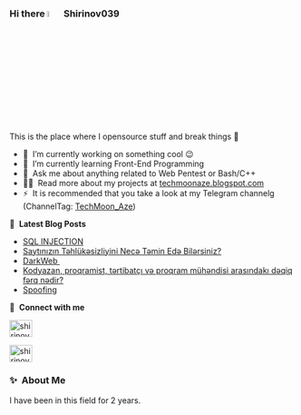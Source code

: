 ### Hi there <img src="https://media.giphy.com/media/hvRJCLFzcasrR4ia7z/giphy.gif" width="5%"></a> Shirinov039
This is the place where I opensource stuff and break things :rofl:

- 🔭 &nbsp;I’m currently working on something cool :wink:
- 🌱 &nbsp;I’m currently learning Front-End Programming
- 💬 &nbsp;Ask me about anything related to Web Pentest or Bash/C++
- 👨‍💻 &nbsp;Read more about my projects at [techmoonaze.blogspot.com](https://techmoonaze.blogspot.com)
- ⚡ &nbsp;It is recommended that you take a look at my Telegram channelg (ChannelTag: [TechMoon_Aze](https://t.me/TechMoon_Aze))

📕 &nbsp;**Latest Blog Posts**
<!-- BLOG-POST-LIST:START -->
- [SQL INJECTION](https://teletype.in/@shirinov039/Sqlinjection)
- [Saytınızın Təhlükəsizliyini Necə Təmin Edə Bilərsiniz?](https://teletype.in/@shirinov039/saytiqorumaq)
- [DarkWeb ](https://teletype.in/@shirinov039/darkweb)
- [Kodyazan, proqramist, tərtibatçı və proqram mühəndisi arasındakı dəqiq fərq nədir?](https://teletype.in/@shirinov039/coder-proqramist-ferq)
- [Spoofing](https://teletype.in/@shirinov039/spoofing)
<!-- BLOG-POST-LIST:END -->

🔗 &nbsp;**Connect with me**
<p align="left">

<a href="https://linkedin.com/in/shirinov039" src="https://upload.wikimedia.org/wikipedia/commons/thumb/e/e7/Instagram_logo_2016.svg/768px-Instagram_logo_2016.svg.png" target="blank"><img align="center"  alt="shirinov039" height="30" width="40" /></a>

<a href="https://instagram.com/shirinov039" src="https://png.pngtree.com/png-vector/20221018/ourmid/pngtree-instagram-icon-png-image_6315974.png" target="blank"><img align="center"  alt="shirinov039" height="30" width="40" /></a>

  
### ✨&nbsp; About Me

I have been in this field for 2 years.
